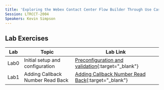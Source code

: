 ```yaml
---
title: 'Exploring the Webex Contact Center Flow Builder Through Use Cases'
Session: LTRCCT-2004
Speakers: Kevin Simpson
---
```




## Lab Exercises

|Lab|Topic|Lab Link|
|---|---|---|
|Lab0|Initial setup and configuration|[Preconfiguration and validation](Lab_0.md){:target="\_blank"}|
|Lab1|Adding Callback Number Read Back|[Adding Callback Number Read Back](Lab_1.md){:target="\_blank"}|